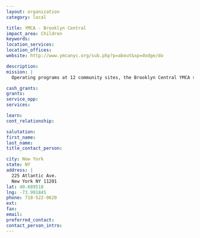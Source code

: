 ```yaml
---
layout: organization
category: local

title: YMCA - Brooklyn Central
impact_area: Children
keywords: 
location_services: 
location_offices: 
website: http://www.ymcanyc.org/sub.php?p=about&sp=dodge/do

description: 
mission: |
  Operating programs at 12 community sites, the Brooklyn Central YMCA serves the neighborhoods of Brooklyn Heights, Cobble Hill, Clinton Hill, Fort Greene, Carroll Gardens and Boerum Hill with programs for children and teens.

cash_grants: 
grants: 
service_opp: 
services: 

learn: 
cont_relationship: 

salutation: 
first_name: 
last_name: 
title_contact_person: 

city: New York
state: NY
address: |
  225 Atlantic Ave.  
  New York NY 11201
lat: 40.689518
lng: -73.991845
phone: 718-522-0620
ext: 
fax: 
email: 
preferred_contact: 
contact_person_intro: 
---
```

